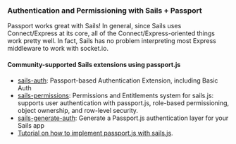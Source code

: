 ### Authentication and Permissioning with Sails + Passport

Passport works great with Sails!  In general, since Sails uses Connect/Express at its core, all of the Connect/Express-oriented things work pretty well.  In fact, Sails has no problem interpreting most Express middleware to work with socket.io.

#### Community-supported Sails extensions using passport.js
+ [sails-auth](https://www.npmjs.com/package/sails-auth): Passport-based Authentication Extension, including Basic Auth
+ [sails-permissions](https://www.npmjs.com/package/sails-permissions): Permissions and Entitlements system for sails.js: supports user authentication with passport.js, role-based permissioning, object ownership, and row-level security.
+ [sails-generate-auth](https://www.npmjs.com/package/sails-generate-auth): Generate a Passport.js authentication layer for your Sails app
+ [Tutorial on how to implement passport.js with sails.js](http://www.geektantra.com/2013/08/implement-passport-js-authentication-with-sails-js/).



<docmeta name="uniqueID" value="Policies766425">
<docmeta name="displayName" value="Sails + Passport">
